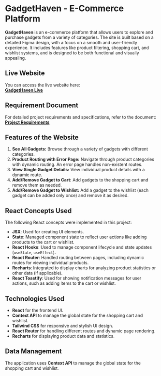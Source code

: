 # GadgetHaven - E-Commerce Platform

**GadgetHaven** is an e-commerce platform that allows users to explore and purchase gadgets from a variety of categories. The site is built based on a detailed Figma design, with a focus on a smooth and user-friendly experience. It includes features like product filtering, shopping cart, and wishlist systems, and is designed to be both functional and visually appealing.

## Live Website

You can access the live website here:  
[**GadgetHaven Live**](https://determined-grandmother.surge.sh)

## Requirement Document

For detailed project requirements and specifications, refer to the document:  
[**Project Requirements**](https://drive.google.com/file/d/1gmI3oFWHdXmWeqGNSQTmiWau3scD1Eeu/view?usp=sharing)

## Features of the Website

1. **See All Gadgets:** Browse through a variety of gadgets with different categories.
2. **Product Routing with Error Page:** Navigate through product categories with dynamic routing. An error page handles non-existent routes.
3. **View Single Gadget Details:** View individual product details with a dynamic route.
4. **Add/Remove Gadget to Cart:** Add gadgets to the shopping cart and remove them as needed.
5. **Add/Remove Gadget to Wishlist:** Add a gadget to the wishlist (each gadget can be added only once) and remove it as desired.

## React Concepts Used

The following React concepts were implemented in this project:

- **JSX**: Used for creating UI elements.
- **State**: Managed component state to reflect user actions like adding products to the cart or wishlist.
- **React Hooks**: Used to manage component lifecycle and state updates (`useState`, `useEffect`).
- **React Router**: Handled routing between pages, including dynamic routes for viewing individual products.
- **Recharts**: Integrated to display charts for analyzing product statistics or other data (if applicable).
- **React Toastify**: Used for showing notification messages for user actions, such as adding items to the cart or wishlist.

## Technologies Used

- **React** for the frontend UI.
- **Context API** to manage the global state for the shopping cart and wishlist.
- **Tailwind CSS** for responsive and stylish UI design.
- **React Router** for handling different routes and dynamic page rendering.
- **Recharts** for displaying product data and statistics.

## Data Management

The application uses **Context API** to manage the global state for the shopping cart and wishlist.

